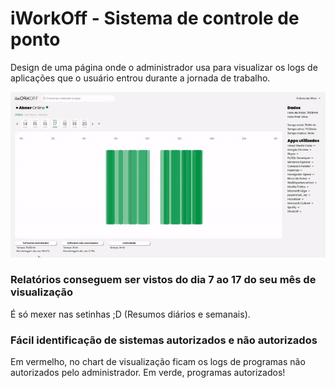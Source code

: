 # iWorkOff - Sistema de controle de ponto

Design de uma página onde o administrador usa para visualizar os logs de aplicações que o usuário entrou durante a jornada de trabalho.

<img src="docs/dashboard.gif" alt="iWorkOff" />

### Relatórios conseguem ser vistos do dia 7 ao 17 do seu mês de visualização

É só mexer nas setinhas ;D
(Resumos diários e semanais).

### Fácil identificação de sistemas autorizados e não autorizados

Em vermelho, no chart de visualização ficam os logs de programas não autorizados pelo administrador.
Em verde, programas autorizados!
